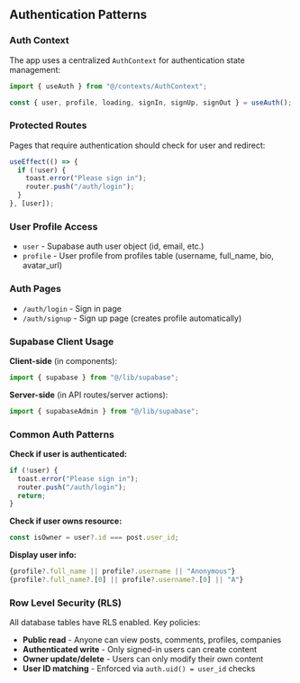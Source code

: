 ## Authentication Patterns

### Auth Context

The app uses a centralized `AuthContext` for authentication state management:

```typescript
import { useAuth } from "@/contexts/AuthContext";

const { user, profile, loading, signIn, signUp, signOut } = useAuth();
```

### Protected Routes

Pages that require authentication should check for user and redirect:

```typescript
useEffect(() => {
  if (!user) {
    toast.error("Please sign in");
    router.push("/auth/login");
  }
}, [user]);
```

### User Profile Access

- `user` - Supabase auth user object (id, email, etc.)
- `profile` - User profile from profiles table (username, full_name, bio, avatar_url)

### Auth Pages

- `/auth/login` - Sign in page
- `/auth/signup` - Sign up page (creates profile automatically)

### Supabase Client Usage

**Client-side** (in components):
```typescript
import { supabase } from "@/lib/supabase";
```

**Server-side** (in API routes/server actions):
```typescript
import { supabaseAdmin } from "@/lib/supabase";
```

### Common Auth Patterns

**Check if user is authenticated:**
```typescript
if (!user) {
  toast.error("Please sign in");
  router.push("/auth/login");
  return;
}
```

**Check if user owns resource:**
```typescript
const isOwner = user?.id === post.user_id;
```

**Display user info:**
```typescript
{profile?.full_name || profile?.username || "Anonymous"}
{profile?.full_name?.[0] || profile?.username?.[0] || "A"}
```

### Row Level Security (RLS)

All database tables have RLS enabled. Key policies:

- **Public read** - Anyone can view posts, comments, profiles, companies
- **Authenticated write** - Only signed-in users can create content
- **Owner update/delete** - Users can only modify their own content
- **User ID matching** - Enforced via `auth.uid() = user_id` checks
